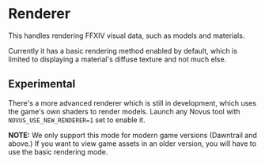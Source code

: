 # Renderer

This handles rendering FFXIV visual data, such as models and materials.

Currently it has a basic rendering method enabled by default, which is limited to displaying a material's diffuse texture and not much else.

## Experimental

There's a more advanced renderer which is still in development, which uses the game's own shaders to render models. Launch any Novus tool with `NOVUS_USE_NEW_RENDERER=1` set to enable it.

**NOTE:** We only support this mode for modern game versions (Dawntrail and above.) If you want to view game assets in an older version, you will have to use the basic rendering mode.
